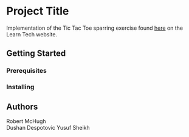 # Project Title

Implementation of the Tic Tac Toe sparring exercise found [here](https://learn.madetech.com/sparring/) on the Learn Tech website.

## Getting Started



### Prerequisites


### Installing





## Authors
Robert McHugh   
Dushan Despotovic
Yusuf Sheikh


